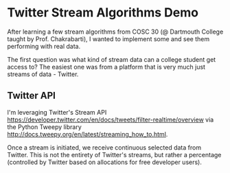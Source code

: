 # Twitter Stream Algorithms Demo

After learning a few stream algorithms from COSC 30 (@ Dartmouth College taught by Prof. Chakrabarti), I wanted to implement some and see them performing with real data.

The first question was what kind of stream data can a college student get access to? The easiest one was from a platform that is very much just streams of data - Twitter.

## Twitter API

I'm leveraging Twitter's Stream API https://developer.twitter.com/en/docs/tweets/filter-realtime/overview via the Python Tweepy library http://docs.tweepy.org/en/latest/streaming_how_to.html.

Once a stream is initiated, we receive continuous selected data from Twitter. This is not the entirety of Twitter's streams, but rather a percentage (controlled by Twitter based on allocations for free developer users).

